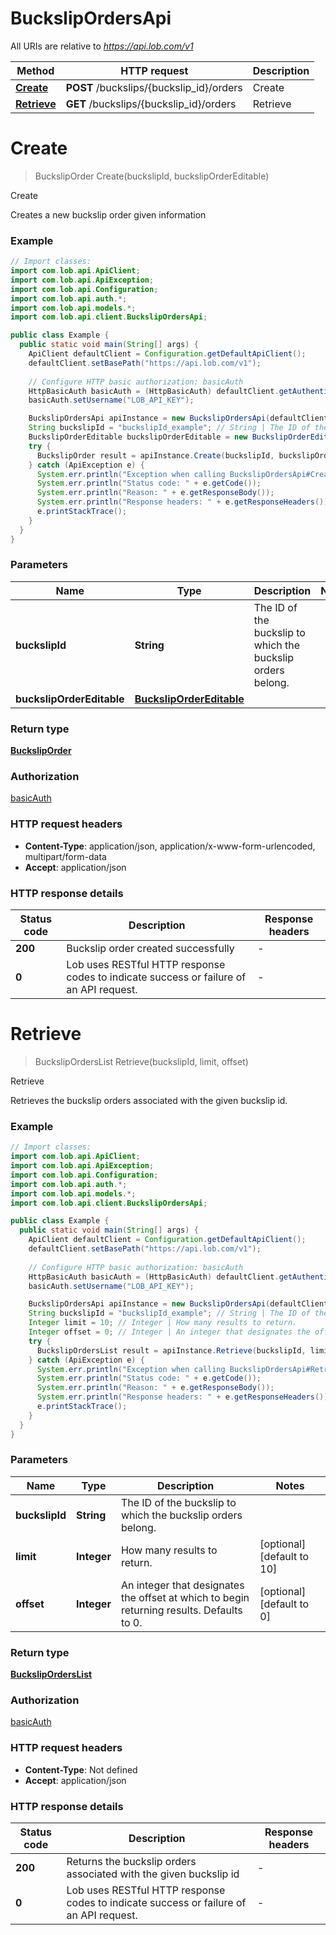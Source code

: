 # BuckslipOrdersApi

All URIs are relative to *https://api.lob.com/v1*

Method | HTTP request | Description
------------- | ------------- | -------------
[**Create**](BuckslipOrdersApi.md#Create) | **POST** /buckslips/{buckslip_id}/orders | Create
[**Retrieve**](BuckslipOrdersApi.md#Retrieve) | **GET** /buckslips/{buckslip_id}/orders | Retrieve


<a name="Create"></a>
# **Create**
> BuckslipOrder Create(buckslipId, buckslipOrderEditable)

Create

Creates a new buckslip order given information

### Example
```java
// Import classes:
import com.lob.api.ApiClient;
import com.lob.api.ApiException;
import com.lob.api.Configuration;
import com.lob.api.auth.*;
import com.lob.api.models.*;
import com.lob.api.client.BuckslipOrdersApi;

public class Example {
  public static void main(String[] args) {
    ApiClient defaultClient = Configuration.getDefaultApiClient();
    defaultClient.setBasePath("https://api.lob.com/v1");
    
    // Configure HTTP basic authorization: basicAuth
    HttpBasicAuth basicAuth = (HttpBasicAuth) defaultClient.getAuthentication("basicAuth");
    basicAuth.setUsername("LOB_API_KEY");

    BuckslipOrdersApi apiInstance = new BuckslipOrdersApi(defaultClient);
    String buckslipId = "buckslipId_example"; // String | The ID of the buckslip to which the buckslip orders belong.
    BuckslipOrderEditable buckslipOrderEditable = new BuckslipOrderEditable(); // BuckslipOrderEditable | 
    try {
      BuckslipOrder result = apiInstance.Create(buckslipId, buckslipOrderEditable);
    } catch (ApiException e) {
      System.err.println("Exception when calling BuckslipOrdersApi#Create");
      System.err.println("Status code: " + e.getCode());
      System.err.println("Reason: " + e.getResponseBody());
      System.err.println("Response headers: " + e.getResponseHeaders());
      e.printStackTrace();
    }
  }
}
```

### Parameters

Name | Type | Description  | Notes
------------- | ------------- | ------------- | -------------
 **buckslipId** | **String**| The ID of the buckslip to which the buckslip orders belong. |
 **buckslipOrderEditable** | [**BuckslipOrderEditable**](BuckslipOrderEditable.md)|  |

### Return type

[**BuckslipOrder**](BuckslipOrder.md)

### Authorization

[basicAuth](../README.md#basicAuth)

### HTTP request headers

 - **Content-Type**: application/json, application/x-www-form-urlencoded, multipart/form-data
 - **Accept**: application/json

### HTTP response details
| Status code | Description | Response headers |
|-------------|-------------|------------------|
**200** | Buckslip order created successfully |  -  |
**0** | Lob uses RESTful HTTP response codes to indicate success or failure of an API request. |  -  |

<a name="Retrieve"></a>
# **Retrieve**
> BuckslipOrdersList Retrieve(buckslipId, limit, offset)

Retrieve

Retrieves the buckslip orders associated with the given buckslip id.

### Example
```java
// Import classes:
import com.lob.api.ApiClient;
import com.lob.api.ApiException;
import com.lob.api.Configuration;
import com.lob.api.auth.*;
import com.lob.api.models.*;
import com.lob.api.client.BuckslipOrdersApi;

public class Example {
  public static void main(String[] args) {
    ApiClient defaultClient = Configuration.getDefaultApiClient();
    defaultClient.setBasePath("https://api.lob.com/v1");
    
    // Configure HTTP basic authorization: basicAuth
    HttpBasicAuth basicAuth = (HttpBasicAuth) defaultClient.getAuthentication("basicAuth");
    basicAuth.setUsername("LOB_API_KEY");

    BuckslipOrdersApi apiInstance = new BuckslipOrdersApi(defaultClient);
    String buckslipId = "buckslipId_example"; // String | The ID of the buckslip to which the buckslip orders belong.
    Integer limit = 10; // Integer | How many results to return.
    Integer offset = 0; // Integer | An integer that designates the offset at which to begin returning results. Defaults to 0.
    try {
      BuckslipOrdersList result = apiInstance.Retrieve(buckslipId, limit, offset);
    } catch (ApiException e) {
      System.err.println("Exception when calling BuckslipOrdersApi#Retrieve");
      System.err.println("Status code: " + e.getCode());
      System.err.println("Reason: " + e.getResponseBody());
      System.err.println("Response headers: " + e.getResponseHeaders());
      e.printStackTrace();
    }
  }
}
```

### Parameters

Name | Type | Description  | Notes
------------- | ------------- | ------------- | -------------
 **buckslipId** | **String**| The ID of the buckslip to which the buckslip orders belong. |
 **limit** | **Integer**| How many results to return. | [optional] [default to 10]
 **offset** | **Integer**| An integer that designates the offset at which to begin returning results. Defaults to 0. | [optional] [default to 0]

### Return type

[**BuckslipOrdersList**](BuckslipOrdersList.md)

### Authorization

[basicAuth](../README.md#basicAuth)

### HTTP request headers

 - **Content-Type**: Not defined
 - **Accept**: application/json

### HTTP response details
| Status code | Description | Response headers |
|-------------|-------------|------------------|
**200** | Returns the buckslip orders associated with the given buckslip id |  -  |
**0** | Lob uses RESTful HTTP response codes to indicate success or failure of an API request. |  -  |

